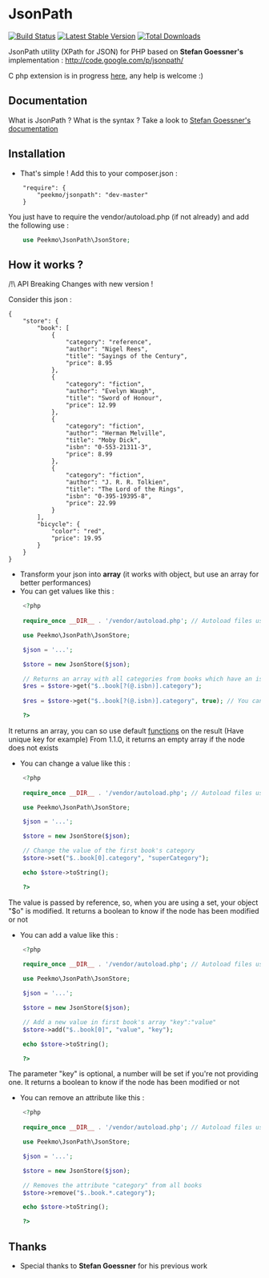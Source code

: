 JsonPath
========

[![Build Status](https://travis-ci.org/lar-dragon/JsonPath.svg?branch=master)](https://travis-ci.org/lar-dragon/JsonPath)
[![Latest Stable Version](https://poser.pugx.org/peekmo/jsonpath/version)](https://packagist.org/packages/peekmo/jsonpath)
[![Total Downloads](https://poser.pugx.org/peekmo/jsonpath/downloads)](https://packagist.org/packages/peekmo/jsonpath)

JsonPath utility (XPath for JSON) for PHP based on **Stefan Goessner's** implementation : http://code.google.com/p/jsonpath/

C php extension is in progress [here](https://github.com/Peekmo/php-ext-jsonpath), any help is welcome :)

## Documentation ##

What is JsonPath ? What is the syntax ? Take a look to [Stefan Goessner's documentation](http://goessner.net/articles/JsonPath/)

## Installation ##

- That's simple ! Add this to your composer.json :

```
    "require": {
        "peekmo/jsonpath": "dev-master"
    }
```

You just have to require the vendor/autoload.php (if not already) and add the following use :

``` php
    use Peekmo\JsonPath\JsonStore;
```

## How it works ? ##

/!\ API Breaking Changes with new version !

Consider this json :

    { 
        "store": {
            "book": [ 
                { 
                    "category": "reference",
                    "author": "Nigel Rees",
                    "title": "Sayings of the Century",
                    "price": 8.95
                },
                { 
                    "category": "fiction",
                    "author": "Evelyn Waugh",
                    "title": "Sword of Honour",
                    "price": 12.99
                },
                {  
                    "category": "fiction",
                    "author": "Herman Melville",
                    "title": "Moby Dick",
                    "isbn": "0-553-21311-3",
                    "price": 8.99
                },
                {   
                    "category": "fiction",
                    "author": "J. R. R. Tolkien",
                    "title": "The Lord of the Rings",
                    "isbn": "0-395-19395-8",
                    "price": 22.99
                }
            ],
            "bicycle": {
                "color": "red",
                "price": 19.95
            }
        }
    }

- Transform your json into **array** (it works with object, but use an array for better performances)
- You can get values like this :

``` php
    <?php
    
    require_once __DIR__ . '/vendor/autoload.php'; // Autoload files using Composer autoload

    use Peekmo\JsonPath\JsonStore;

    $json = '...';

    $store = new JsonStore($json);

    // Returns an array with all categories from books which have an isbn attribute
    $res = $store->get("$..book[?(@.isbn)].category");
    
    $res = $store->get("$..book[?(@.isbn)].category", true); // You can set true to get only unique results

    ?>
```

It returns an array, you can so use default [functions](http://php.net/manual/fr/ref.array.php) on the result (Have unique key for example)
From 1.1.0, it returns an empty array if the node does not exists

- You can change a value like this :

``` php
    <?php
    
    require_once __DIR__ . '/vendor/autoload.php'; // Autoload files using Composer autoload

    use Peekmo\JsonPath\JsonStore;

    $json = '...';

    $store = new JsonStore($json);

    // Change the value of the first book's category
    $store->set("$..book[0].category", "superCategory");

    echo $store->toString();

    ?>
```

The value is passed by reference, so, when you are using a set, your object "$o" is modified.
It returns a boolean to know if the node has been modified or not

- You can add a value like this :

``` php
    <?php
    
    require_once __DIR__ . '/vendor/autoload.php'; // Autoload files using Composer autoload

    use Peekmo\JsonPath\JsonStore;

    $json = '...';

    $store = new JsonStore($json);

    // Add a new value in first book's array "key":"value"
    $store->add("$..book[0]", "value", "key");

    echo $store->toString();

    ?>
```

The parameter "key" is optional, a number will be set if you're not providing one.
It returns a boolean to know if the node has been modified or not

- You can remove an attribute like this :

``` php
    <?php
    
    require_once __DIR__ . '/vendor/autoload.php'; // Autoload files using Composer autoload

    use Peekmo\JsonPath\JsonStore;

    $json = '...';

    $store = new JsonStore($json);

    // Removes the attribute "category" from all books
    $store->remove("$..book.*.category");

    echo $store->toString();

    ?>
```

## Thanks ##

- Special thanks to **Stefan Goessner** for his previous work
